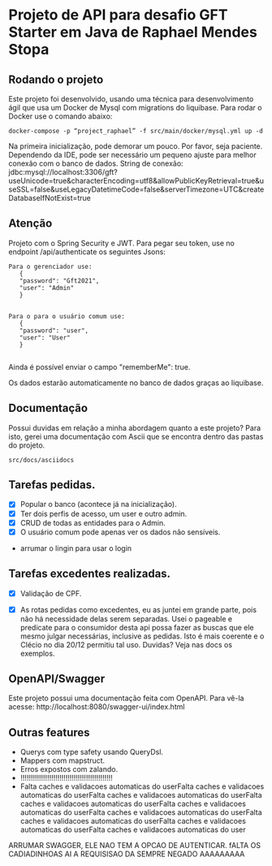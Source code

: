 # Projeto de API para desafio GFT Starter em Java de Raphael Mendes Stopa

## Rodando o projeto

Este projeto foi desenvolvido, usando uma técnica para desenvolvimento ágil que usa um Docker de Mysql com migrations do liquibase. Para rodar o Docker use o comando abaixo:

```
docker-compose -p “project_raphael” -f src/main/docker/mysql.yml up -d
```

Na primeira inicialização, pode demorar um pouco. Por favor, seja paciente. Dependendo da IDE, pode ser necessário um pequeno ajuste para melhor conexão com o banco de dados. String de conexão: jdbc:mysql://localhost:3306/gft?useUnicode=true&characterEncoding=utf8&allowPublicKeyRetrieval=true&useSSL=false&useLegacyDatetimeCode=false&serverTimezone=UTC&createDatabaseIfNotExist=true


## Atenção

Projeto com o Spring Security e JWT. Para pegar seu token, use no endpoint /api/authenticate os seguintes Jsons:

```
Para o gerenciador use:
   {
   "password": "Gft2021",
   "user": "Admin"
   }
  

Para o para o usuário comum use:
   {
   "password": "user",
   "user": "User"
   }
  
```
Ainda é possível enviar o campo "rememberMe": true.

Os dados estarão automaticamente no banco de dados graças ao liquibase.


## Documentação
Possui duvidas em relação a minha abordagem quanto a este projeto? Para isto, gerei uma documentação com Ascii que se encontra dentro das pastas do projeto.
```
src/docs/asciidocs
```

## Tarefas pedidas.
- [X] Popular o banco (acontece já na inicialização).
- [x] Ter dois perfis de acesso, um user e outro admin.
- [x] CRUD de todas as entidades para o Admin.
- [x] O usuário comum pode apenas ver os dados não sensíveis.
- arrumar o lingin para usar o login

## Tarefas excedentes realizadas.
- [X] Validação de CPF.
- [X] As rotas pedidas como excedentes, eu as juntei em grande parte, pois não há necessidade delas serem separadas. Usei o pageable e predicate para o consumidor desta api possa fazer as buscas que ele mesmo julgar necessárias, inclusive as pedidas. Isto é mais coerente e o Clécio no dia 20/12 permitiu tal uso. Duvidas? Veja nas docs os exemplos.


## OpenAPI/Swagger
Este projeto possui uma documentação feita com OpenAPI. Para vê-la acesse: http://localhost:8080/swagger-ui/index.html

## Outras features
* Querys com type safety usando QueryDsl.
* Mappers com mapstruct.
* Erros expostos com zalando.
* !!!!!!!!!!!!!!!!!!!!!!!!!!!!!!!!!!!!!!!!!!!!!
* Falta caches e validacoes automaticas do userFalta caches e validacoes automaticas do userFalta caches e validacoes automaticas do userFalta caches e validacoes automaticas do userFalta caches e validacoes automaticas do userFalta caches e validacoes automaticas do userFalta caches e validacoes automaticas do userFalta caches e validacoes automaticas do userFalta caches e validacoes automaticas do user

ARRUMAR SWAGGER, ELE NAO TEM A OPCAO DE AUTENTICAR. fALTA OS CADIADINHOAS AI A REQUISISAO DA SEMPRE NEGADO AAAAAAAAA